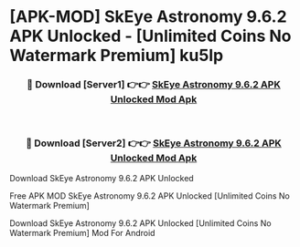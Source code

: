 # [APK-MOD] SkEye Astronomy 9.6.2 APK Unlocked - [Unlimited Coins No Watermark Premium] ku5lp



<div align="center">
<h3>🔴 Download [Server1] 👉👉 <a href="https://momento.my/?title=SkEye_Astronomy_9.6.2_APK_Unlocked">SkEye Astronomy 9.6.2 APK Unlocked Mod Apk</a></h3><br>

<h3>🔴 Download [Server2] 👉👉 <a href="https://momento.my/?title=SkEye_Astronomy_9.6.2_APK_Unlocked">SkEye Astronomy 9.6.2 APK Unlocked Mod Apk</a></h3>
</div>



Download SkEye Astronomy 9.6.2 APK Unlocked 

Free APK MOD SkEye Astronomy 9.6.2 APK Unlocked [Unlimited Coins No Watermark Premium]

Download SkEye Astronomy 9.6.2 APK Unlocked [Unlimited Coins No Watermark Premium] Mod For Android

